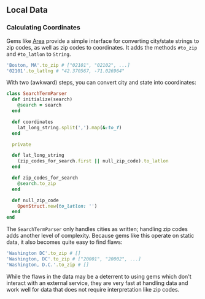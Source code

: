 ## Local Data

### Calculating Coordinates

Gems like [Area](#area) provide a simple interface for converting city/state
strings to zip codes, as well as zip codes to coordinates. It adds the
methods `#to_zip` and `#to_latlon` to `String`.

```ruby
'Boston, MA'.to_zip # ["02101", "02102", ...]
'02101'.to_latlng # "42.370567, -71.026964"
```

With two (awkward) steps, you can convert city and state into coordinates:

```ruby
class SearchTermParser
  def initialize(search)
    @search = search
  end

  def coordinates
    lat_long_string.split(',').map(&:to_f)
  end

  private

  def lat_long_string
    (zip_codes_for_search.first || null_zip_code).to_latlon
  end

  def zip_codes_for_search
    @search.to_zip
  end

  def null_zip_code
    OpenStruct.new(to_latlon: '')
  end
end
```

The `SearchTermParser` only handles cities as written; handling zip codes adds
another level of complexity. Because gems like this operate on static data, it
also becomes quite easy to find flaws:

```ruby
'Washington DC'.to_zip # []
'Washington, DC'.to_zip # ["20001", "20002", ...]
'Washington, D.C.'.to_zip # []
```

While the flaws in the data may be a deterrent to using gems which don't
interact with an external service, they are very fast at handling data and
work well for data that does not require interpretation like zip codes.
